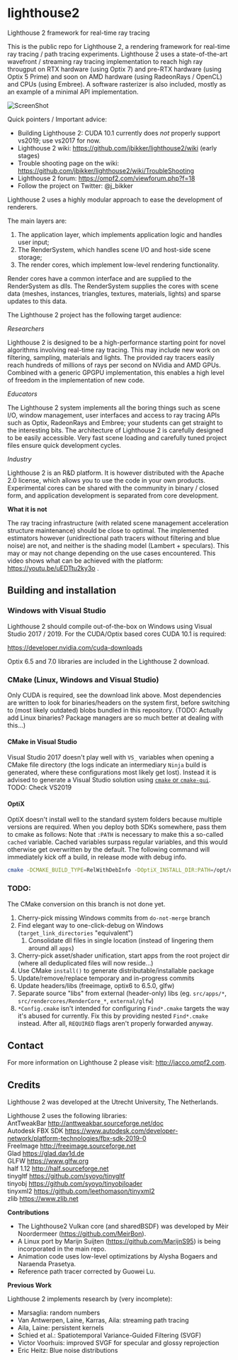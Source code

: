 # lighthouse2
Lighthouse 2 framework for real-time ray tracing

This is the public repo for Lighthouse 2, a rendering framework for real-time ray tracing / path tracing experiments.
Lighthouse 2 uses a state-of-the-art wavefront / streaming ray tracing implementation to reach high ray througput on RTX hardware
(using Optix 7) and pre-RTX hardware (using Optix 5 Prime) and soon on AMD hardware (using RadeonRays / OpenCL) and CPUs (using Embree).
A software rasterizer is also included, mostly as an example of a minimal API implementation.

![ScreenShot](/screenshots/lighthouse_cobra.png)

Quick pointers / Important advice:

* Building Lighthouse 2: CUDA 10.1 currently does *not* properly support vs2019; use vs2017 for now.
* Lighthouse 2 wiki: https://github.com/jbikker/lighthouse2/wiki (early stages)
* Trouble shooting page on the wiki: https://github.com/jbikker/lighthouse2/wiki/TroubleShooting
* Lighthouse 2 forum: https://ompf2.com/viewforum.php?f=18
* Follow the project on Twitter: @j_bikker

Lighthouse 2 uses a highly modular approach to ease the development of renderers.

The main layers are:

1. The application layer, which implements application logic and handles user input;
2. The RenderSystem, which handles scene I/O and host-side scene storage;
3. The render cores, which implement low-level rendering functionality.

Render cores have a common interface and are supplied to the RenderSystem as dlls. The RenderSystem supplies the cores with scene data
(meshes, instances, triangles, textures, materials, lights) and sparse updates to this data.

The Lighthouse 2 project has the following target audience:

*Researchers*

Lighthouse 2 is designed to be a high-performance starting point for novel algorithms involving real-time ray tracing. This may include
new work on filtering, sampling, materials and lights. The provided ray tracers easily reach hundreds of millions of rays per second
on NVidia and AMD GPUs. Combined with a generic GPGPU implementation, this enables a high level of freedom in the implementation of
new code.

*Educators*

The Lighthouse 2 system implements all the boring things such as scene I/O, window management, user interfaces and access to ray tracing
APIs such as Optix, RadeonRays and Embree; your students can get straight to the interesting bits. The architecture of Lighthouse 2 is
carefully designed to be easily accessible. Very fast scene loading and carefully tuned project files ensure quick development cycles.

*Industry*

Lighthouse 2 is an R&D platform. It is however distributed with the Apache 2.0 license, which allows you to use the code in your
own products. Experimental cores can be shared with the community in binary / closed form, and application development is separated
from core development.

<b>What it is not</b>

The ray tracing infrastructure (with related scene management acceleration structure maintenance) should be close to optimal. The implemented estimators however (unidirectional path tracers without filtering and blue noise) are not, and neither is the shading
model (Lambert + speculars). This may or may not change depending on the use cases encountered. This video shows what can be
achieved with the platform: https://youtu.be/uEDTtu2ky3o .

## Building and installation

### Windows with Visual Studio

Lighthouse 2 should compile out-of-the-box on Windows using Visual Studio 2017 / 2019. For the CUDA/Optix based cores CUDA 10.1 is required:

https://developer.nvidia.com/cuda-downloads

Optix 6.5 and 7.0 libraries are included in the Lighthouse 2 download.

### CMake (Linux, Windows and Visual Studio)
Only CUDA is required, see the download link above.
Most dependencies are written to look for binaries/headers on the system first, before switching to (most likely outdated) blobs bundled in this repository.
(TODO: Actually add Linux binaries? Package managers are so much better at dealing with this...)

#### CMake in Visual Studio
Visual Studio 2017 doesn't play well with `VS_` variables when opening a CMake file directory (the logs indicate an intermediary `Ninja` build is generated,
where these configurations most likely get lost). Instead it is advised to generate a Visual Studio solution using [`cmake` or `cmake-gui`](https://cmake.org/download/).
TODO: Check VS2019

#### OptiX
OptiX doesn't install well to the standard system folders because multiple versions are required. When you deploy both SDKs somewhere, pass them to cmake as follows:
Note that `:PATH` is necessary to make this a so-called `cached` variable. Cached variables surpass regular variables, and this would otherwise get overwritten by the default. The following command will immediately kick off a build, in release mode with debug info.

```sh
cmake -DCMAKE_BUILD_TYPE=RelWithDebInfo -DOptiX_INSTALL_DIR:PATH=/opt/optix-6 -DOptiX7_INSTALL_DIR:PATH=/opt/optix -B build && make -j$(nproc --all) -C build
```

### TODO:
The CMake conversion on this branch is not done yet.
1. Cherry-pick missing Windows commits from `do-not-merge` branch
2. Find elegant way to one-click-debug on Windows (`target_link_directories` "equivalent")
   1. Consolidate dll files in single location (instead of lingering them around all `apps`)
3. Cherry-pick asset/shader unification, start apps from the root project dir
   (where all deduplicated files will now reside...)
4. Use CMake `install()` to generate distributable/installable package
5. Update/remove/replace temporary and in-progress commits
6. Update headers/libs (freeimage, optix6 to 6.5.0, glfw)
7. Separate source "libs" from external (header-only) libs
   (eg. `src/apps/*`, `src/rendercores/RenderCore_*`, `external/glfw`)
8. `*Config.cmake` isn't intended for configuring `Find*.cmake` targets the way it's abused for currently. Fix this by providing nested `Find*.cmake` instead.
   After all, `REQUIRED` flags aren't properly forwarded anyway.

## Contact

For more information on Lighthouse 2 please visit: http://jacco.ompf2.com.

## Credits

Lighthouse 2 was developed at the Utrecht University, The Netherlands.

Lighthouse 2 uses the following libraries:<br>
AntTweakBar http://anttweakbar.sourceforge.net/doc<br>
Autodesk FBX SDK https://www.autodesk.com/developer-network/platform-technologies/fbx-sdk-2019-0<br>
FreeImage http://freeimage.sourceforge.net<br>
Glad https://glad.dav1d.de<br>
GLFW https://www.glfw.org<br>
half 1.12 http://half.sourceforge.net<br>
tinygltf https://github.com/syoyo/tinygltf<br>
tinyobj https://github.com/syoyo/tinyobjloader<br>
tinyxml2 https://github.com/leethomason/tinyxml2<br>
zlib https://www.zlib.net

<b>Contributions</b>

* The Lighthouse2 Vulkan core (and sharedBSDF) was developed by Mèir Noordermeer (https://github.com/MeirBon).
* A Linux port by Marijn Suijten (https://github.com/MarijnS95) is being incorporated in the main repo.
* Animation code uses low-level optimizations by Alysha Bogaers and Naraenda Prasetya.
* Reference path tracer corrected by Guowei Lu. 

<b>Previous Work</b>

Lighthouse 2 implements research by (very incomplete):

* Marsaglia: random numbers
* Van Antwerpen, Laine, Karras, Aila: streaming path tracing
* Aila, Laine: persistent kernels
* Schied et al.: Spatiotemporal Variance-Guided Filtering (SVGF)
* Victor Voorhuis: improved SVGF for specular and glossy reprojection
* Eric Heitz: Blue noise distributions
